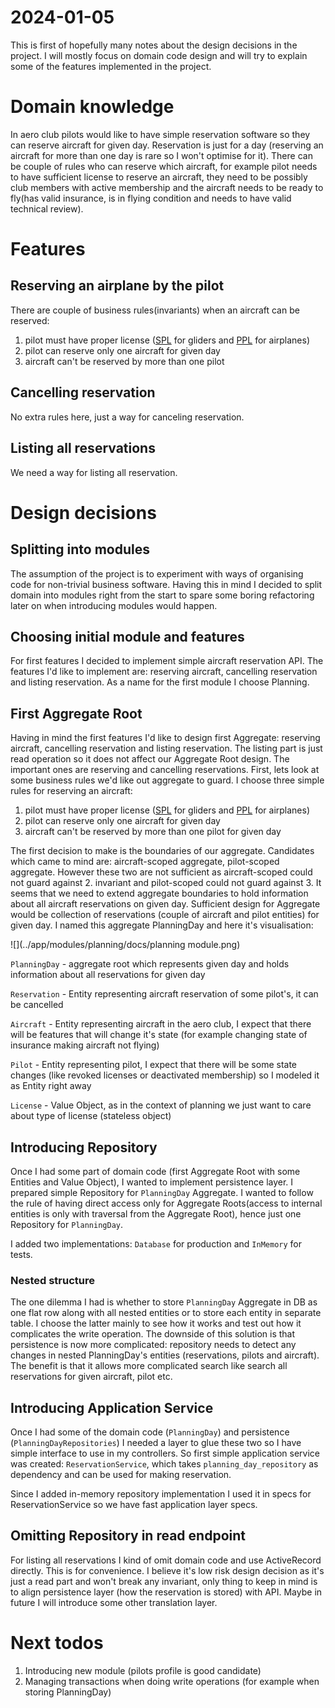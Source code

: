# 2024-01-05

This is first of hopefully many notes about the design decisions in the project. I will mostly focus on domain code
design and will try to explain some of the features implemented in the project.

# Domain knowledge

In aero club pilots would like to have simple reservation software so they can reserve aircraft for given day. Reservation
is just for a day (reserving an aircraft for more than one day is rare so I won't optimise for it).
There can be couple of rules who can reserve which aircraft, for example pilot needs to have sufficient license
to reserve an aircraft, they need to be possibly club members with active membership and the aircraft needs to be
ready to fly(has valid insurance, is in flying condition and needs to have valid technical review).

# Features

## Reserving an airplane by the pilot

There are couple of business rules(invariants) when an aircraft can be reserved:
1. pilot must have proper license ([SPL](https://en.wikipedia.org/wiki/Private_pilot_licence#Sailplanes)
   for gliders and [PPL](https://en.wikipedia.org/wiki/Private_pilot_licence) for airplanes)
2. pilot can reserve only one aircraft for given day
3. aircraft can't be reserved by more than one pilot

## Cancelling reservation

No extra rules here, just a way for canceling reservation.

## Listing all reservations

We need a way for listing all reservation.

# Design decisions

## Splitting into modules

The assumption of the project is to experiment with ways of organising code for non-trivial business software. Having this
in mind I decided to split domain into modules right from the start to spare some boring refactoring later on when 
introducing modules would happen.

## Choosing initial module and features

For first features I decided to implement simple aircraft reservation API. The features I'd like to implement are: 
reserving aircraft, cancelling reservation and listing reservation. As a name for the first module I choose Planning.

## First Aggregate Root

Having in mind the first features I'd like to design first Aggregate: reserving aircraft, cancelling reservation and 
listing reservation. The listing part is just read operation so it does not affect our Aggregate Root design. 
The important ones are reserving and cancelling reservations. First, lets look at some business rules we'd like out 
aggregate to guard. I choose three simple rules for reserving an aircraft:
1. pilot must have proper license ([SPL](https://en.wikipedia.org/wiki/Private_pilot_licence#Sailplanes)
   for gliders and [PPL](https://en.wikipedia.org/wiki/Private_pilot_licence) for airplanes)
2. pilot can reserve only one aircraft for given day
3. aircraft can't be reserved by more than one pilot for given day

The first decision to make is the boundaries of our aggregate. Candidates which came to mind are:
aircraft-scoped aggregate, pilot-scoped aggregate. However these two are not sufficient as aircraft-scoped could not
guard against 2. invariant and pilot-scoped could not guard against 3. It seems that we need to extend aggregate boundaries
to hold information about all aircraft reservations on given day. Sufficient design for Aggregate would be collection
of reservations (couple of aircraft and pilot entities) for given day. I named this aggregate PlanningDay and here it's
visualisation:

![](../app/modules/planning/docs/planning module.png)

`PlanningDay` - aggregate root which represents given day and holds information about all reservations for given day

`Reservation` - Entity representing aircraft reservation of some pilot's, it can be cancelled

`Aircraft` - Entity representing aircraft in the aero club, I expect that there will be features that will change it's state
(for example changing state of insurance making aircraft not flying)

`Pilot` - Entity representing pilot, I expect that there will be some state changes (like revoked licenses or deactivated 
membership) so I modeled it as Entity right away

`License` - Value Object, as in the context of planning we just want to care about type of license (stateless object)

## Introducing Repository

Once I had some part of domain code (first Aggregate Root with some Entities and Value Object), I wanted to implement
persistence layer. I prepared simple Repository for `PlanningDay` Aggregate. I wanted to follow the rule of having direct
access only for Aggregate Roots(access to internal entities is only with traversal from the Aggregate Root), hence
just one Repository for `PlanningDay`. 

I added two implementations: `Database` for production and `InMemory` for tests.

### Nested structure

The one dilemma I had is whether to store `PlanningDay` Aggregate in DB as one flat row along with all nested entities or
to store each entity in separate table. I choose the latter mainly to see how it works and test out how it complicates
the write operation. The downside of this solution is that persistence is now more complicated: repository needs to
detect any changes in nested PlanningDay's entities (reservations, pilots and aircraft). The benefit is that it allows
more complicated search like search all reservations for given aircraft, pilot etc.

## Introducing Application Service

Once I had some of the domain code (`PlanningDay`) and persistence (`PlanningDayRepositories`) I needed a layer to 
glue these two so I have simple interface to use in my controllers. So first simple application service was created:
`ReservationService`, which takes `planning_day_repository` as dependency and can be used for making reservation.

Since I added in-memory repository implementation I used it in specs for ReservationService so we have fast application
layer specs.

## Omitting Repository in read endpoint

For listing all reservations I kind of omit domain code and use ActiveRecord directly. This is for convenience. I 
believe it's low risk design decision as it's just a read part and won't break any invariant, only thing to keep in mind
is to align persistence layer (how the reservation is stored) with API. Maybe in future I will introduce some other
translation layer.

# Next todos

1. Introducing new module (pilots profile is good candidate)
2. Managing transactions when doing write operations (for example when storing PlanningDay)